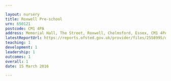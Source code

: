 ```yaml
---

layout: nursery
title: Roxwell Pre-school
urn: 650121
postcode: CM1 4PA
address: Memorial Hall, The Street, Roxwell, Chelmsford, Essex, CM1 4PA
latestReportUrl: https://reports.ofsted.gov.uk/provider/files/2558995/urn/650121.pdf
teaching: 1
development: 1
leadership: 1
outcomes: 1
overall: 1
date: 15 March 2016

---
```


